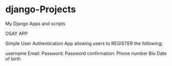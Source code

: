 # django-Projects
My Django Apps and scripts

OSAY APP

Simple User Authentication App allowing users to REGISTER the following; 

username
Email: 
Password: 
Password confirmation: 
Phone number
Bio
Date of birth
